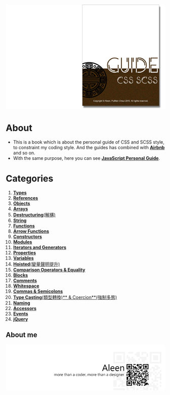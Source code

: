 <img src="./cover_read.jpg">

# About
- This is a book which is about the personal guide of CSS and SCSS style, to constraint my coding style. And the guides has combined with [**Airbnb**](https://github.com/airbnb/css) and so on.
- With the same purpose, here you can see [**JavaScript Personal Guide**](https://aleen42.gitbooks.io/javascript/content/).

# Categories

1. [**Types**](./types/types.md)
2. [**References**](./references/references.md)
3. [**Objects**](./objects/objects.md)
4. [**Arrays**](./arrays/arrays.md)
5. [**Destructuring**(解構)](./destructuring/destructuring.md)
6. [**String**](./string/string.md)
7. [**Functions**](./functions/functions.md)
8. [**Arrow Functions**](./arrowFunctions/arrowFunctions.md)
9. [**Constructors**](./constructors/constructors.md)
10. [**Modules**](./modules/modules.md)
11. [**Iterators and Generators**](./iteratorGenerator/iteratorGenerator.md)
12. [**Properties**](./properties/properties.md)
13. [**Variables**](./variables/variables.md)
14. [**Hoisted**(變量聲明提升)](./hoisted/hoisted.md)
15. [**Comparison Operators & Equality**](./comparison/comparison.md)
16. [**Blocks**](./blocks/blocks.md)
17. [**Comments**](./comment/comment.md)
18. [**Whitespace**](./whitespace/whitespace.md)
19. [**Commas & Semicolons**](./commasSemicolons/commasSemicolons.md)
20. [**Type Casting**(類型轉換)** & Coercion**(強制多態)](./typeCastingCoerion/typeCastingCoerion.md)
21. [**Naming**](./naming/naming.md)
22. [**Accessors**](./accessors/accessors.md)
23. [**Events**](./events/events.md)
24. [**jQuery**](./jquery/jquery.md)

## About me
<a href="http://aleen42.github.io/" target="_blank" ><img src="./pic/tail.gif"></a>

